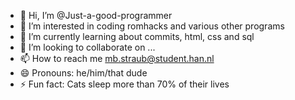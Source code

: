 - 👋 Hi, I’m @Just-a-good-programmer
- 👀 I’m interested in coding romhacks and various other programs
- 🌱 I’m currently learning about commits, html, css and sql
- 💞️ I’m looking to collaborate on ...
- 📫 How to reach me mb.straub@student.han.nl
- 😄 Pronouns: he/him/that dude
- ⚡ Fun fact: Cats sleep more than 70% of their lives

<!---
Just-a-good-programmer/Just-a-good-programmer is a ✨ special ✨ repository because its `README.md` (this file) appears on your GitHub profile.
You can click the Preview link to take a look at your changes.
--->
